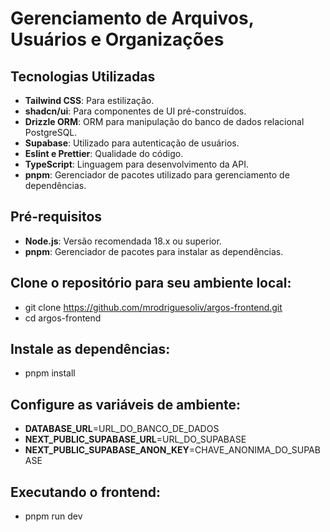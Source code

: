# Gerenciamento de Arquivos, Usuários e Organizações

## Tecnologias Utilizadas
- **Tailwind CSS**: Para estilização.
- **shadcn/ui**: Para componentes de UI pré-construídos.
- **Drizzle ORM**: ORM para manipulação do banco de dados relacional PostgreSQL.
- **Supabase**: Utilizado para autenticação de usuários.
- **Eslint e Prettier**: Qualidade do código.
- **TypeScript**: Linguagem para desenvolvimento da API.
- **pnpm**: Gerenciador de pacotes utilizado para gerenciamento de dependências.

## Pré-requisitos
- **Node.js**: Versão recomendada 18.x ou superior.
- **pnpm**: Gerenciador de pacotes para instalar as dependências.

## Clone o repositório para seu ambiente local:
- git clone https://github.com/mrodriguesoliv/argos-frontend.git
- cd argos-frontend

## Instale as dependências:
- pnpm install

## Configure as variáveis de ambiente:
- **DATABASE_URL**=URL_DO_BANCO_DE_DADOS
- **NEXT_PUBLIC_SUPABASE_URL**=URL_DO_SUPABASE
- **NEXT_PUBLIC_SUPABASE_ANON_KEY**=CHAVE_ANONIMA_DO_SUPABASE

## Executando o frontend:
- pnpm run dev

